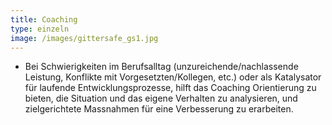 ```yaml
---
title: Coaching
type: einzeln
image: /images/gittersafe_gs1.jpg
---
```


- Bei Schwierigkeiten im Berufsalltag (unzureichende/nachlassende Leistung, Konflikte mit Vorgesetzten/Kollegen, etc.) oder als Katalysator für laufende Entwicklungsprozesse, hilft das Coaching Orientierung zu bieten, die Situation und das eigene Verhalten zu analysieren, und zielgerichtete Massnahmen für eine Verbesserung zu erarbeiten.
